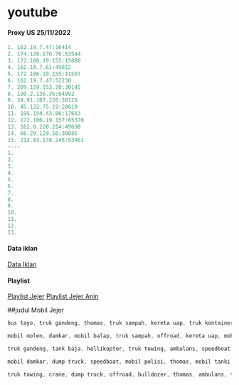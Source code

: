 # youtube


#### Proxy US 25/11/2022
```js
1. 162.19.7.47:16414
2. 174.138.176.76:53544
3. 172.106.19.155:15880
4. 162.19.7.61:49812
5. 172.106.19.155:41507
6. 162.19.7.47:52230
7. 209.159.153.20:30145
8. 190.2.136.36:64992
9. 38.91.107.220:30126
10. 45.132.75.19:28619
11. 195.154.43.86:17653
12. 172.106.19.157:65370
13. 162.0.220.214:49698
14. 66.29.129.56:30085
15. 212.83.138.245:53461
----
1.
2. 
3. 
4. 
5. 
6. 
7. 
8. 
9. 
10. 
11. 
12. 
13. 
```


#### Data iklan
[Data Iklan](https://www.prepostseo.com/tool/fake-address-generator)

#### Playlist
[Playlist Jejer](https://youtube.com/playlist?list=PLm1f3GEEI-PNXkX0r5tCwdxFvAr2gpnvb)
[Playlist Jejer Anin](https://youtube.com/playlist?list=PLLO53DDvf_gHPJ-dfQF74koCD3bHdp0hM)


##judul Mobil Jejer

```js
bus tayo, truk gandeng, thomas, truk sampah, kereta uap, truk kontainer, ambulas, mobil roket mobil jejer
```
```js
mobil molen, damkar, mobil balap, truk sampah, offroad, kereta uap, mobil polisi, truk gandeng mobil jejer
```
```js
truk gandeng, tank baja, hellikopter, truk towing, ambulans, speedboat, bulldozer, mobil jeep mobil jejer
```
```js
mobil damkar, dump truck, speedboat, mobil polisi, thomas, mobil tanki, helikopter, kereta uap mobil jejer
```
```js
truk towing, crane, dump truck, offroad, bulldozer, thomas, ambulans, truk kontainer, mobil tangki mobil jejer
```
